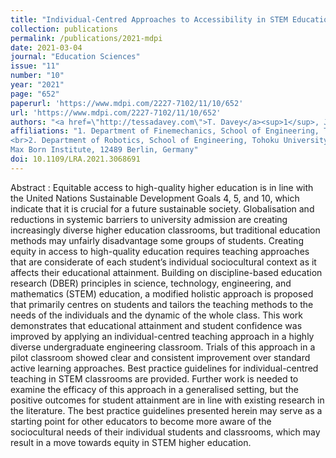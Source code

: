 ```yaml
---
title: "Individual-Centred Approaches to Accessibility in STEM Education"
collection: publications
permalink: /publications/2021-mdpi
date: 2021-03-04
journal: "Education Sciences"
issue: "11"
number: "10"
year: "2021"
page: "652"
paperurl: 'https://www.mdpi.com/2227-7102/11/10/652'
url: 'https://www.mdpi.com/2227-7102/11/10/652'
authors: "<a href=\"http://tessadavey.com\">T. Davey</a><sup>1</sup>, J.V. Salazar L.<sup>2</sup>, R. Davenport<sup>3</sup>"
affiliations: "1. Department of Finemechanics, School of Engineering, Tohoku University, Sendai 980-8579, Japan
<br>2. Department of Robotics, School of Engineering, Tohoku University, Sendai 980-8579, Japan<br>3. 
Max Born Institute, 12489 Berlin, Germany"
doi: 10.1109/LRA.2021.3068691
---
```

Abstract
:	Equitable access to high-quality higher education is in line with the United Nations Sustainable Development Goals 4, 5, and 10, which indicate that it is crucial for a future sustainable society. Globalisation and reductions in systemic barriers to university admission are creating increasingly diverse higher education classrooms, but traditional education methods may unfairly disadvantage some groups of students. Creating equity in access to high-quality education requires teaching approaches that are considerate of each student’s individual sociocultural context as it affects their educational attainment. Building on discipline-based education research (DBER) principles in science, technology, engineering, and mathematics (STEM) education, a modified holistic approach is proposed that primarily centres on students and tailors the teaching methods to the needs of the individuals and the dynamic of the whole class. This work demonstrates that educational attainment and student confidence was improved by applying an individual-centred teaching approach in a highly diverse undergraduate engineering classroom. Trials of this approach in a pilot classroom showed clear and consistent improvement over standard active learning approaches. Best practice guidelines for individual-centred teaching in STEM classrooms are provided. Further work is needed to examine the efficacy of this approach in a generalised setting, but the positive outcomes for student attainment are in line with existing research in the literature. The best practice guidelines presented herein may serve as a starting point for other educators to become more aware of the sociocultural needs of their individual students and classrooms, which may result in a move towards equity in STEM higher education.